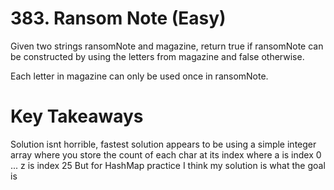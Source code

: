 # 383. Ransom Note (Easy)

Given two strings ransomNote and magazine, return true if ransomNote can be constructed by using the letters from magazine and false otherwise.

Each letter in magazine can only be used once in ransomNote.

# Key Takeaways
Solution isnt horrible, fastest solution appears to be using a simple integer array where you store the count of each char at its index where
a is index 0 ... z is index 25
But for HashMap practice I think my solution is what the goal is